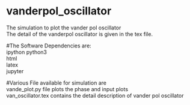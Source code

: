 # vanderpol_oscillator  
The simulation to plot the vander pol oscillator  
The detail of the vanderpol oscillator is given in the tex file.   

#The Software Dependencies are:  
      ipython python3  
      html  
      latex  
      jupyter  

#Various File available for simulation are  
    vande_plot.py file plots the phase and input plots  
    van_oscillator.tex contains the detail description of vander pol oscillator  
    

